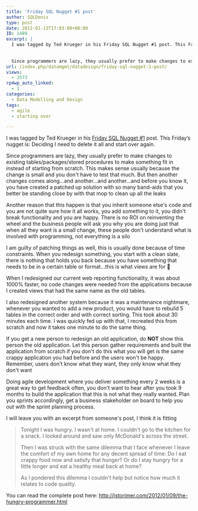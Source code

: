 ```yaml
---
title: 'Friday SQL Nugget #1 post'
author: SQLDenis
type: post
date: 2012-01-13T17:03:00+00:00
ID: 1489
excerpt: |
  I was tagged by Ted Krueger in his Friday SQL Nugget #1 post. This Friday’s nugget is: Deciding I need to delete it all and start over again.
  
  
  Since programmers are lazy, they usually prefer to make changes to existing tables/packages/stored procedu&hellip;
url: /index.php/datamgmt/datadesign/friday-sql-nugget-1-post/
views:
  - 2573
rp4wp_auto_linked:
  - 1
categories:
  - Data Modelling and Design
tags:
  - agile
  - starting over

---
```

I was tagged by Ted Krueger in his [Friday SQL Nugget #1][1] post. This Friday’s nugget is: Deciding I need to delete it all and start over again.

Since programmers are lazy, they usually prefer to make changes to existing tables/packages/stored procedures to make something fit in instead of starting from scratch. This makes sense usually because the change is small and you don't have to test that much. But then another changes comes along…and another…and another…and before you know it, you have created a patched up solution with so many band-aids that you better be standing close by with that mop to clean up all the leaks

Another reason that this happen is that you inherit someone else's code and you are not quite sure how it all works, you add something to it, you didn't break functionality and you are happy. There is no ROI on reinventing the wheel and the business people will ask you why you are doing just that when all they want is a small change, these people don't understand what is involved with programming, not everything is a silo

I am guilty of patching things as well, this is usually done because of time constraints. When you redesign something, you start with a clean slate, there is nothing that holds you back because you have something that needs to be in a certain table or format…this is what views are for 🙂

When I redesigned our current web reporting functionality, it was about 1000% faster, no code changes were needed from the applications because I created views that had the same name as the old tables.

I also redesigned another system because it was a maintenance nightmare, whenever you wanted to add a new product, you would have to rebuild 5 tables in the correct order and with correct sorting. This took about 30 minutes each time. I was quickly fed up with that, I recreated this from scratch and now it takes one minute to do the same thing.

If you get a new person to redesign an old application, do **NOT** show this person the old application. Let this person gather requirements and built the application from scratch if you don't do this what you will get is the same crappy application you had before and the users won't be happy. Remember, users don't know what they want, they only know what they don't want

Doing agile development where you deliver something every 2 weeks is a great way to get feedback often, you don't want to hear after you took 9 months to build the application that this is not what they really wanted. Plan you sprints accordingly, get a business stakeholder on board to help you out with the sprint planning process.

I will leave you with an excerpt from someone's post, I think it is fitting

> Tonight I was hungry. I wasn't at home. I couldn't go to the kitchen for a snack. I looked around and saw only McDonald's across the street.
> 
> Then I was struck with the same dilemma that I face whenever I leave the comfort of my own home for any decent spread of time: Do I eat crappy food now and satisfy that hunger? Or do I stay hungry for a little longer and eat a healthy meal back at home?
> 
> As I pondered this dilemma I couldn't help but notice how much it relates to code quality. 

You can read the complete post here: http://jstorimer.com/2012/01/09/the-hungry-programmer.html

 [1]: /index.php/ITProfessionals/ProfessionalDevelopment/friday-sql-nugget-1